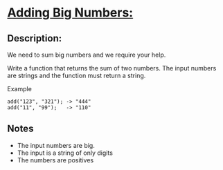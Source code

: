 # [Adding Big Numbers:](https://www.codewars.com/kata/525f4206b73515bffb000b21)

## Description:

We need to sum big numbers and we require your help.

Write a function that returns the sum of two numbers. The input numbers are strings and the function must return a string.

Example

```
add("123", "321"); -> "444"
add("11", "99");   -> "110"
```

## Notes

- The input numbers are big.
- The input is a string of only digits
- The numbers are positives
